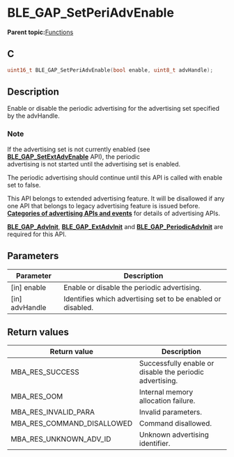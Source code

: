 # BLE\_GAP\_SetPeriAdvEnable

**Parent topic:**[Functions](GUID-D235316A-5434-4ADA-AEF5-10D073D0126B.md)

## C

```c
uint16_t BLE_GAP_SetPeriAdvEnable(bool enable, uint8_t advHandle);
```

## Description

Enable or disable the periodic advertising for the advertising set specified by the advHandle.

### Note

If the advertising set is not currently enabled \(see **[BLE\_GAP\_SetExtAdvEnable](GUID-20B87617-46AF-45DE-B452-DCD6D4307740.md)** API\), the periodic<br />advertising is not started until the advertising set is enabled.

The periodic advertising should continue until this API is called with enable set to false.

This API belongs to extended advertising feature. It will be disallowed if any one API that belongs to legacy advertising feature is issued before. **[Categories of advertising APIs and events](GUID-FD421446-446E-4881-8545-936E69D4C93F.md)** for details of advertising APIs.

**[BLE\_GAP\_AdvInit](GUID-474E0E7B-1467-44AA-851C-0291A9269F9D.md)**, **[BLE\_GAP\_ExtAdvInit](GUID-474E0E7B-1467-44AA-851C-0291A9269F9D.md)** and **[BLE\_GAP\_PeriodicAdvInit](GUID-F5762AE4-DAC6-4A98-B46E-0FAFD2E158CD.md)** are required for this API.

## Parameters

|Parameter|Description|
|---------|-----------|
|\[in\] enable|Enable or disable the periodic advertising.|
|\[in\] advHandle|Identifies which advertising set to be enabled or disabled.|

## Return values

|Return value|Description|
|------------|-----------|
|MBA\_RES\_SUCCESS|Successfully enable or disable the periodic advertising.|
|MBA\_RES\_OOM|Internal memory allocation failure.|
|MBA\_RES\_INVALID\_PARA|Invalid parameters.|
|MBA\_RES\_COMMAND\_DISALLOWED|Command disallowed.|
|MBA\_RES\_UNKNOWN\_ADV\_ID|Unknown advertising identifier.|

